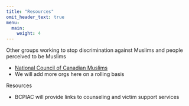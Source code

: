 ```yaml
---
title: "Resources"
omit_header_text: true
menu:
  main:
    weight: 4
---
```


Other groups working to stop discrimination against Muslims and people perceived to be Muslims
- [National Council of Canadian Muslims](https://www.nccm.ca)
- We will add more orgs here on a rolling basis

Resources
- BCPIAC will provide links to counseling and victim support services
